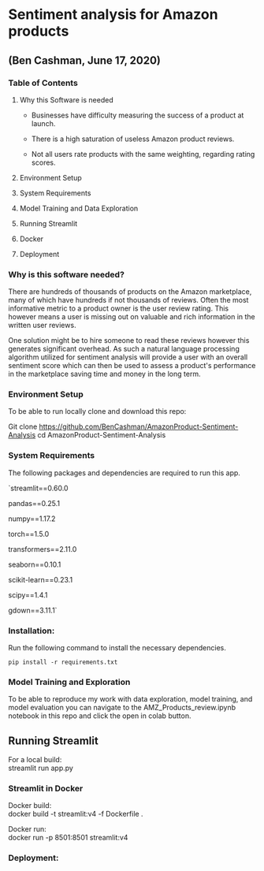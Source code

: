# Sentiment analysis for Amazon products
## (Ben Cashman, June 17, 2020)
### Table of Contents
1. Why this Software is needed

   * Businesses have difficulty measuring the success of a product at          launch.

   * There is a high saturation of useless Amazon product reviews.

   * Not all users rate products with the same weighting, regarding rating scores.  
2. Environment Setup
3. System Requirements
4. Model Training and Data Exploration
5. Running Streamlit
6. Docker
7. Deployment

### Why is this software needed?
There are hundreds of thousands of products on the Amazon marketplace,  many of which have hundreds if not thousands of reviews. Often the most informative metric to a product owner is the user review rating. This however means a user is missing out on valuable and rich information in the written user reviews.

One solution might be to hire someone to read these reviews however this generates significant overhead. As such a natural language processing algorithm utilized for sentiment analysis will provide a user with an overall sentiment score which can then be used to assess a product's performance in the marketplace saving time and money in the long term.  
### Environment Setup
To be able to run locally clone and download this repo:

Git clone https://github.com/BenCashman/AmazonProduct-Sentiment-Analysis
cd AmazonProduct-Sentiment-Analysis

### System Requirements

The following packages and dependencies are required to run this app.

`streamlit==0.60.0

pandas==0.25.1

numpy==1.17.2

torch==1.5.0

transformers==2.11.0

seaborn==0.10.1

scikit-learn==0.23.1  

scipy==1.4.1

gdown==3.11.1`

### Installation:
Run the following command to install the necessary dependencies.

`pip install -r requirements.txt`
### Model Training and Exploration
To be able to reproduce my work with data exploration, model training, and model evaluation you can navigate to the AMZ_Products_review.ipynb notebook in this repo and click the open in colab button.
## Running Streamlit
For a local build:  
streamlit run app.py

### Streamlit in Docker
Docker build:  
docker build -t streamlit:v4 -f Dockerfile .

Docker run:   
docker run -p 8501:8501 streamlit:v4
### Deployment:
